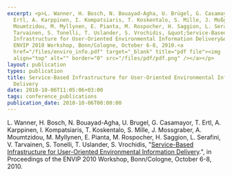 ```yaml
---
excerpt: <p>L. Wanner, H. Bosch, N. Bouayad-Agha, U. Brügel, G. Casamayor, T.
  Ertl, A. Karppinen, I. Kompatsiaris, T. Koskentalo, S. Mille, J. Moßgraber, A.
  Moumtzidou, M. Myllynen, E. Pianta, M. Rospocher, H. Saggion, L. Serafini, V.
  Tarvainen, S. Tonelli, T. Uslander, S. Vrochidis, &quot;Service-Based
  Infrastructure for User-Oriented Environmental Information Delivery&quot;,
  ENVIP 2010 Workshop, Bonn/Cologne, October 6-8, 2010.<a
  href="/files/enviro_info.pdf" target="_blank" title="pdf file"><img
  align="top" alt="" border="0" src="/files/pdf/pdf.png" /></a></p>
layout: publication
types: publication
title: Service-Based Infrastructure for User-Oriented Environmental Information
  Delivery
date: 2010-10-06T11:05:06+03:00
tags: conference_publications
publication_date: 2010-10-06T00:00:00
---
```

L. Wanner, H. Bosch, N. Bouayad-Agha, U. Brugel, G. Casamayor, T. Ertl, A. Karppinen, I. Kompatsiaris, T. Koskentalo, S. Mille, J. Mossgraber, A. Moumtzidou, M. Myllynen, E. Pianta, M. Rospocher, H. Saggion, L. Serafini, V. Tarvainen, S. Tonelli, T. Uslander, S. Vrochidis, "[Service-Based Infrastructure for User-Oriented Environmental Information Delivery](https://mklab.iti.gr/files/enviro_info.pdf).", in Proceedings of the ENVIP 2010 Workshop, Bonn/Cologne, October 6-8, 2010.
